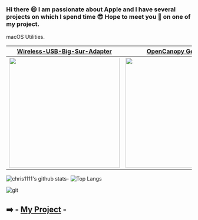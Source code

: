 ### Hi there 😄 I am passionate about Apple and I have several projects on which I spend time 😎 Hope to meet you 🤝 on one of my project.

macOS Utilities.

[Wireless-USB-Big-Sur-Adapter](https://github.com/chris1111/Wireless-USB-Big-Sur-Adapter)|[OpenCanopy Generator](https://github.com/chris1111/OpenCanopy-Generator)|[Themes OpenCore](https://github.com/chris1111/My-Simple-OC-Themes)|[Patch HD 4000 Monterey](https://github.com/chris1111/Patch-HD4000-Monterey)
-|-|-|-
<a href="https://github.com/chris1111/Wireless-USB-Big-Sur-Adapter"><img src="https://user-images.githubusercontent.com/6248794/134256246-6437b851-b918-46c4-b4f7-7bce473f610f.png" width="300px"></a>|<a href="https://github.com/chris1111/OpenCanopy-Generator"><img src="https://user-images.githubusercontent.com/6248794/134259427-24134b73-0b8a-4a23-a0b1-be52dce6edb1.png" width="300px"></a>|<a href="https://github.com/chris1111/My-Simple-OC-Themes"><img src="https://user-images.githubusercontent.com/6248794/134258253-3d1d1e78-31cd-4738-81bf-56967d737a98.png" width="300px"></a>|<a href="https://github.com/chris1111/Patch-HD4000-Monterey"><img src="https://user-images.githubusercontent.com/6248794/134258717-5b7fd4cb-39dd-4621-87ed-6b738ffbc5e4.png" width="300px"></a>

![chris1111's github stats](https://github-readme-stats.vercel.app/api?username=chris1111&show_icons=true&theme=tokyonight)- ![Top Langs](https://github-readme-stats.vercel.app/api/top-langs/?username=chris1111&show_icons=true&theme=tokyonight)



  ![git](https://user-images.githubusercontent.com/6248794/103409556-67b1fd80-4b35-11eb-83b6-abede17a0260.png)

 
    
## ➡️ - [My Project](https://github.com/chris1111?tab=repositories) -
    
